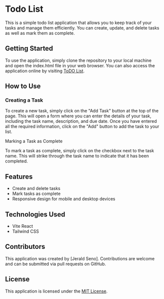 # Todo List

This is a simple todo list application that allows you to keep track of your tasks and manage them efficiently. You can create, update, and delete tasks as well as mark them as complete.

## Getting Started

To use the application, simply clone the repository to your local machine and open the index.html file in your web browser. You can also access the application online by visiting [ToDO List](https://react-tailwind-todo-list.netlify.app).

## How to Use

### Creating a Task

To create a new task, simply click on the "Add Task" button at the top of the page. This will open a form where you can enter the details of your task, including the task name, description, and due date. Once you have entered all the required information, click on the "Add" button to add the task to your list.

 Marking a Task as Complete

To mark a task as complete, simply click on the checkbox next to the task name. This will strike through the task name to indicate that it has been completed.

## Features

- Create and delete tasks
- Mark tasks as complete
- Responsive design for mobile and desktop devices

## Technologies Used

- Vite React
- Tailwind CSS

## Contributors

This application was created by [Jerald Seno]. Contributions are welcome and can be submitted via pull requests on GitHub.

## License

This application is licensed under the [MIT License](https://opensource.org/licenses/MIT).
